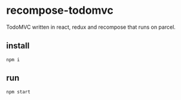 # recompose-todomvc

TodoMVC written in react, redux and recompose that runs on parcel.

## install

```
npm i
```

## run

```
npm start
```
